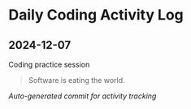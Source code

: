# Daily Coding Activity Log

## 2024-12-07

Coding practice session

> Software is eating the world.

*Auto-generated commit for activity tracking*

